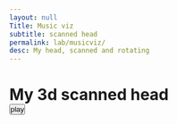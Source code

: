 ```yaml
---
layout: null
Title: Music viz
subtitle: scanned head
permalink: lab/musicviz/
desc: My head, scanned and rotating
---
```

<div id="controls">
<h1> My 3d scanned head</h1><input type="button" id="play" value="play" onclick="toggleanimation()">
</div>
<div id='WebGLCanvas' ></div>

<style type="text/css">
  * {
    margin:0;
    padding:0; } /* to remove the top and left whitespace */
  html, body
  {
    width:100%;
    height:100%;
  } /* just to be sure these are full screen*/
  #controls{
    z = 1;
  }
  WebGLCanvas { display:block; z-index: -1; background: #000FF;} /* To remove the scrollbars */
</style>
<script src="assets/js/three.min.js"> </script>
<script src="assets/js/OBJLoader.js"></script>
<script src="https://connect.soundcloud.com/sdk/sdk-3.1.2.js"></script>
<script>
  //TODO put a gif or webm here and move the visualizer to a separate page.
	var container;
  var camera, scene, renderer;
  var mouseX = 0, mouseY = 0;
  var windowHalfX = window.innerWidth / 2;
  var windowHalfY = window.innerHeight / 2;
  var analyser;
  var progressBar = document.createElement('div');
  var requestId,playing=false;
  var button = document.getElementById("play");
  var isInit = false;
  var sound;
  init();
  function toggleanimation(){
    if(!playing && !isInit) {
      button.value = "pause";
      isInit = true;
      playing = true;
      sound.play();
      animate();
    }
    else if(!playing) {
      playing = true;
      sound.play();
      animate();

      button.value = "pause";

    }
    else {
      button.value = "play";
      sound.pause();
      playing = false;

    }
  }
  function init() {


	  container = document.getElementById( 'WebGLCanvas' );

	  camera = new THREE.PerspectiveCamera(45, window.innerWidth / window.innerHeight, 1, 20000 );
	  camera.position.z = 10;
	  camera.position.x = 0;
	  camera.position.y = 0;
	  scene = new THREE.Scene();
	  var audiolistener = new THREE.AudioListener();
	  camera.add(audiolistener);
	  sound = new THREE.Audio(audiolistener);
	  analyser = new THREE.AudioAnalyser(sound,32);
	  var audioloader = new THREE.AudioLoader();
	  audioloader.load('assets/audio/bensound-scifi.mp3',function(buffer){
		  sound.setBuffer(buffer);
		  sound.setLoop(false);
		  sound.setVolume(0.5);
	  });
	  geometry = new THREE.Geometry();

    for ( i = 0; i < 2000; i ++ ) {

      var vertex = new THREE.Vector3();
      vertex.x = Math.random() * 2000 - 1000;
      vertex.y = Math.random() * 2000 - 1000;
      vertex.z = Math.random() * 2000 - 1000;

      geometry.vertices.push( vertex );

    }

    parameters = [
      [ [1, 1, 0.5], 5 ],
      [ [0.95, 1, 0.5], 4 ],
      [ [0.90, 1, 0.5], 3 ],
      [ [0.85, 1, 0.5], 2 ],
      [ [0.80, 1, 0.5], 1 ]
    ];
    var materials= [];

    for ( i = 0; i < parameters.length; i ++ ) {

      color = parameters[i][0];
      size  = parameters[i][1];

      materials[i] = new THREE.PointsMaterial( { size: size } );

      particles = new THREE.Points( geometry, materials[i] );

      particles.rotation.x = Math.random() * 6;
      particles.rotation.y = Math.random() * 6;
      particles.rotation.z = Math.random() * 6;
      particles.name = "particles";
      scene.add( particles );
    }

    var sphere = new THREE.Mesh( new THREE.SphereGeometry( 5, 15, 15 ), new THREE.MeshBasicMaterial(0xff ));
    sphere.intensity = 10;
    sphere.position.set(0,0,0);
    sphere.material.transparent = true;
    sphere.material.opacity = 0.3;
    sphere.name = "sphere";
    scene.add(sphere);

	  var pointlight = new THREE.PointLight(0xA000ff,1,500);
	  pointlight.name = "light";
	  scene.add(pointlight);

    var manager = new THREE.LoadingManager();
    manager.onProgress = function ( item, loaded, total ) {
 			console.log( item, loaded, total );}




	  var onProgress = function ( xhr ) {
		  if ( xhr.lengthComputable ) {
			  var percentComplete = xhr.loaded / xhr.total * 100;
			  console.log( Math.round(percentComplete, 2) + '% downloaded' );
		  }
	  };
	  var onError = function ( xhr ) {
	  };
	  // load 3d model
	  var loader = new THREE.OBJLoader( manager);
	  loader.load( 'assets/models/model.obj', function ( object ) {
		  object.name = "head";
		  scene.add( object );
	  }, onProgress, onError );

	  renderer = new THREE.WebGLRenderer();
	  renderer.setPixelRatio( window.devicePixelRatio );
	  renderer.setSize( window.innerWidth, window.innerHeight );

	  container.appendChild( renderer.domElement );
	  document.addEventListener( 'mousemove', onDocumentMouseMove, false );

	  window.addEventListener( 'resize', onWindowResize, false );

  }
  function onWindowResize() {
	  windowHalfX = window.innerWidth / 2;
	  windowHalfY = window.innerHeight / 2;
	  camera.aspect = window.innerWidth / window.innerHeight;
	  camera.updateProjectionMatrix();
	  renderer.setSize( window.innerWidth, window.innerHeight );
  }
  function onDocumentMouseMove( event ) {
	  mouseX = ( event.clientX - windowHalfX ) / 2;
	  mouseY = ( event.clientY - windowHalfY ) / 2;
  }
  //
  function animate() {
    if(!playing) return;
	  requestId = requestAnimationFrame( animate );
	  render();
  }

  function render() {

	  var freq = analyser.getAverageFrequency()/256;
	  var freqData = analyser.getFrequencyData();
	  console.log(freqData);
	  var head = scene.getObjectByName('head',true);

	  head.rotation.z =freqData[6]/256;
	  var light = scene.getObjectByName('light',true);
	  light.intensity = freqData[3]/256*2;
	  head.rotation.y -=0.01;

	  var sphere = scene.getObjectByName('sphere',true);
	  sphere.material.opacity = freqData[2]/256;
	  sphere.material.color =new THREE.Color(freqData[1]/256, freqData[3]/256, freqData[5]/256);
	  sphere.rotation.z=(freqData[2]/256);
	  sphere.scale.x = freqData[5]/256;

	  //sphere.geometry.

	  var particles = scene.getObjectByName('particles',true);
	  particles.rotation.z = freqData[1]*10;
	  //particles.translateY(freq);
	  particles.intensity = freq*10;
	  console.log(head.rotation.y);
	  camera.lookAt(0,0,0);
	  renderer.render( scene, camera );
  }

  // function manipulate_vertices(){

  // 	var buffergeometry = scene.getObjectByName('head',true).children[0].geometry;
  // 	var position = buffergeometry.getAttribute('position');
  // 	for(var siz)
  // 		//get vertices from buffergeometry and change its positions

  // }
</script>
